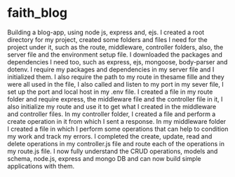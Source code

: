 # faith_blog
Building a blog-app, using node js, express and, ejs.
I created a root directory for my project, created some folders and files I need for the project under it, such as the route, middleware, controller folders, 
also, the server file and the environment setup file. I downloaded the packages and dependencies I need too, such as express, ejs, mongoose, body-parser and dotenv.
I require my packages and dependencies in my server file and I  initialized them. I also require the path to my route in thesame fille and they were all used in the file, 
I also called and listen to my port in my sever file, I set up the port and local host in my .env file. I created a file in my route folder and require express, 
the middleware file and the controller file in it, I also initialize my route and use it to get what I created in the middleware and controller files. In my controller folder,
I created a file and perform a create operation in it from which I sent a response. In my middleware folder I created a file in which I perform some operations that can help 
to condition my work and track my errors. I completed the create, update, read and delete operations in my controller.js file and route each of the operations in my route.js file. I now fully understand the CRUD operations, models and schema, node.js, express and mongo DB and can  now build simple applications with them.
